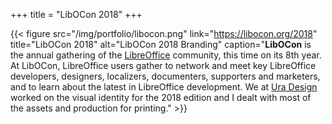 +++
title = "LibOCon 2018"
+++

{{< figure src="/img/portfolio/libocon.png" link="https://libocon.org/2018" title="LibOCon 2018" alt="LibOCon 2018 Branding" caption="**LibOCon** is the annual gathering of the [LibreOffice](https://libreoffice.org) community, this time on its 8th year. At LibOCon, LibreOffice users gather to network and meet key LibreOffice developers, designers, localizers, documenters, supporters and marketers, and to learn about the latest in LibreOffice development. We at [Ura Design](https://ura.design) worked on the visual identity for the 2018 edition and I dealt with most of the assets and production for printing." >}}
